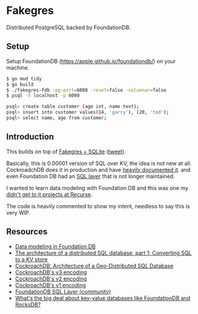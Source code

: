 # Fakegres

Distributed PostgreSQL backed by FoundationDB.

## Setup

Setup FoundationDB (https://apple.github.io/foundationdb/) on your machine.

```bash
$ go mod tidy
$ go build
$ ./fakegres-fdb -pg-port=6000 -reset=false -columnar=false
$ psql -h localhost -p 6000

psql> create table customer (age int, name text);
psql> insert into customer values(14, 'garry'), (20, 'ted');
psql> select name, age from customer;
```

## Introduction

This builds on top of [Fakegres + SQLite](https://github.com/divyenduz/fakegres) ([tweet](https://x.com/divyenduz/status/1759917106743693580)).

Basically, this is 0.00001 version of SQL over KV, the idea is not new at all. CockroadchDB does it in production and have [heavily documented it](https://github.com/cockroachdb/cockroach/blob/master/pkg/util/encoding/encoding.go). and even Foundation DB had an [SQL layer](https://forums.foundationdb.org/t/sql-layer-in-foundationdb/94/3) that is not longer maintained.

I wanted to learn data modeling with Foundation DB and this was one my [didn't get to it projects at Recurse](https://blog.divyendusingh.com/p/recurse-center-return-statement).

The code is heavily commented to show my intent, needless to say this is very WIP.

## Resources

- [Data modeling in Foundation DB](https://apple.github.io/foundationdb/data-modeling.html)
- [The architecture of a distributed SQL database, part 1: Converting SQL to a KV store](https://www.cockroachlabs.com/blog/distributed-sql-key-value-store/)
- [CockroachDB: Architecture of a Geo-Distributed SQL Database](https://youtu.be/OJySfiMKXLs?t=1104)
- [CockroachDB's v3 encoding](https://github.com/cockroachdb/cockroach/blob/master/pkg/util/encoding/encoding.go)
- [CockroachDB's v2 encoding](https://www.cockroachlabs.com/blog/sql-cockroachdb-column-families/)
- [CockroachDB's v1 encoding](https://www.cockroachlabs.com/blog/sql-in-cockroachdb-mapping-table-data-to-key-value-storage/)
- [FoundationDB SQL Layer (community)](https://github.com/qiukeren/foundationdb-sql-layer)
- [What's the big deal about key-value databases like FoundationDB and RocksDB?](https://notes.eatonphil.com/whats-the-big-deal-about-key-value-databases.html)
